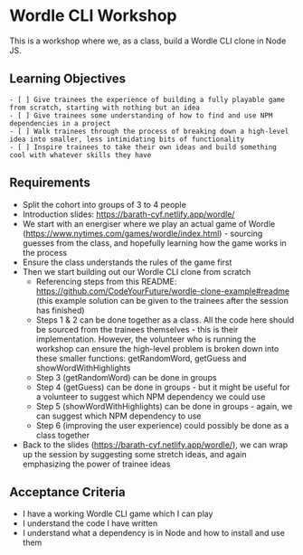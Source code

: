# Wordle CLI Workshop

This is a workshop where we, as a class, build a Wordle CLI clone in Node JS.

## Learning Objectives

```objectives
- [ ] Give trainees the experience of building a fully playable game from scratch, starting with nothing but an idea
- [ ] Give trainees some understanding of how to find and use NPM dependencies in a project
- [ ] Walk trainees through the process of breaking down a high-level idea into smaller, less intimidating bits of functionality
- [ ] Inspire trainees to take their own ideas and build something cool with whatever skills they have
```

## Requirements

- Split the cohort into groups of 3 to 4 people
- Introduction slides: https://barath-cyf.netlify.app/wordle/
- We start with an energiser where we play an actual game of Wordle (https://www.nytimes.com/games/wordle/index.html) - sourcing guesses from the class, and hopefully learning how the game works in the process
- Ensure the class understands the rules of the game first
- Then we start building out our Wordle CLI clone from scratch
    - Referencing steps from this README: https://github.com/CodeYourFuture/wordle-clone-example#readme (this example solution can be given to the trainees after the session has finished)
    - Steps 1 & 2 can be done together as a class. All the code here should be sourced from the trainees themselves - this is their implementation. However, the volunteer who is running the workshop can ensure the high-level problem is broken down into these smaller functions: getRandomWord, getGuess and showWordWithHighlights
    - Step 3 (getRandomWord) can be done in groups
    - Step 4 (getGuess) can be done in groups - but it might be useful for a volunteer to suggest which NPM dependency we could use
    - Step 5 (showWordWithHighlights) can be done in groups - again, we can suggest which NPM dependency to use
    - Step 6 (improving the user experience) could possibly be done as a class together
- Back to the slides (https://barath-cyf.netlify.app/wordle/), we can wrap up the session by suggesting some stretch ideas, and again emphasizing the power of trainee ideas

## Acceptance Criteria

- I have a working Wordle CLI game which I can play
- I understand the code I have written
- I understand what a dependency is in Node and how to install and use them
